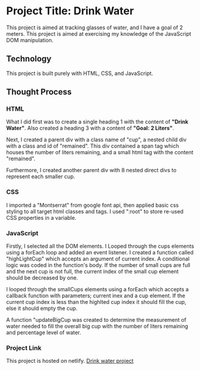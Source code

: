 # Project Title: Drink Water
This project is aimed at tracking glasses of water, and I have a goal of 2 meters. This project is aimed at exercising my knowledge of the JavaScript DOM manipulation.

## Technology
This project is built purely with HTML, CSS, and JavaScript.

## Thought Process

### HTML
What I did first was to create a single heading 1 with the content of **"Drink Water"**. Also created a heading 3 with a content of **"Goal: 2 Liters"**.

Next, I created a parent div with a class name of "cup", a nested child div with a class and id of "remained". This div contained a span tag which houses the number of liters remaining, and a small html tag with the content "remained".

Furthermore, I created another parent div with 8 nested direct divs to represent each smaller cup.

### CSS
I imported a "Montserrat" from google font api, then applied basic css styling to all target html classes and tags. I used ":root" to store re-used CSS properties in a variable.

### JavaScript
Firstly, I selected all the DOM elements. I Looped through the cups elements using a forEach loop and added an event listener. I created a function called "highLightCup" which accepts an argument of current index. A conditional logic was coded in the function's body. If the number of small cups are full and the next cup is not full, the current index of the small cup element should be decreased by one.

I looped through the smallCups elements using a forEach which accepts a callback function with parameters; current inex and a cup element. If the current cup index is less than the highlted cup index it should fill the cup, else it should empty the cup.

A function "updateBigCup was created to determine the measurement of water needed to fill the overall big cup with the number of liters remaining and percentage level of water.

### Project Link
This project is hosted on netlify.
[Drink water project](https://drink-water-app-project.netlify.app/)